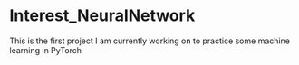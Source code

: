 # Interest_NeuralNetwork
This is the first project I am currently working on to practice some machine learning in PyTorch
